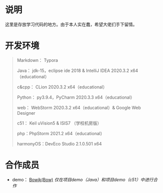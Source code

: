 # 说明

这里是存放学习代码的地方。由于本人实在蠢，希望大佬们手下留情。

# 开发环境

> Markdown： Typora
>
> Java： jdk-15，eclipse ide 2018 & IntelliJ IDEA 2020.3.2 x64（educational）
>
> c&cpp： CLion 2020.3.2 x64（educational）
>
> Python： py3.9.4，PyCharm 2020.3.3 x64（educational）
>
> web： WebStorm 2020.3.2 x64（educational）& Google Web Designer 
>
> c51： Keil uVision5 & ISIS7 （学校机房版）
>
> php：PhpStorm 2021.2 x64（educational）
>
> harmonyOS：DevEco Studio 2.1.0.501 x64

# 合作成员

- demo： [Bowjk(Bow)](https://github.com/Bowjk) *仅在项目demo（Java）和项目demo（c51）中进行合作*

  

